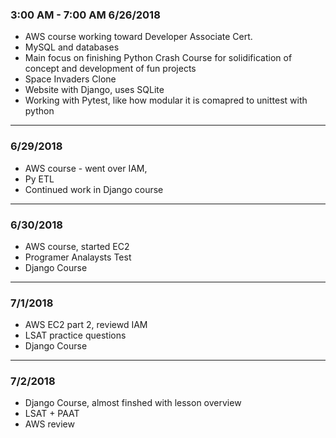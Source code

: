 ### 3:00 AM - 7:00 AM 6/26/2018

* AWS course working toward Developer Associate Cert.
* MySQL and databases
* Main focus on finishing Python Crash Course for solidification of concept and development of fun projects
* Space Invaders Clone
* Website with Django, uses SQLite
* Working with Pytest, like how modular it is comapred to unittest with python

---

### 6/29/2018
* AWS course - went over IAM, 
* Py ETL
* Continued work in Django course

---

### 6/30/2018
* AWS course, started EC2
* Programer Analaysts Test
* Django Course

---

### 7/1/2018
* AWS EC2 part 2, reviewd IAM
* LSAT practice questions
* Django Course

---

### 7/2/2018
* Django Course, almost finshed with lesson overview
* LSAT + PAAT
* AWS review
